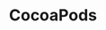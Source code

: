 ---
blog: https://blog.cocoapods.org/
git: https://github.com/CocoaPods/CocoaPods
logohandle: cocoapods
sort: cocoapods
title: CocoaPods
twitter: https://x.com/CocoaPods
website: https://cocoapods.org/
wikipedia: https://en.wikipedia.org/wiki/CocoaPods
---